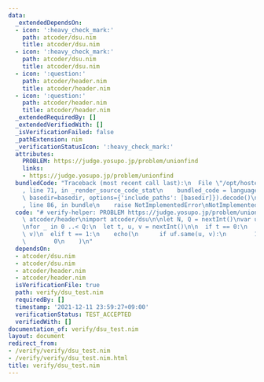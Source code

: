 ```yaml
---
data:
  _extendedDependsOn:
  - icon: ':heavy_check_mark:'
    path: atcoder/dsu.nim
    title: atcoder/dsu.nim
  - icon: ':heavy_check_mark:'
    path: atcoder/dsu.nim
    title: atcoder/dsu.nim
  - icon: ':question:'
    path: atcoder/header.nim
    title: atcoder/header.nim
  - icon: ':question:'
    path: atcoder/header.nim
    title: atcoder/header.nim
  _extendedRequiredBy: []
  _extendedVerifiedWith: []
  _isVerificationFailed: false
  _pathExtension: nim
  _verificationStatusIcon: ':heavy_check_mark:'
  attributes:
    PROBLEM: https://judge.yosupo.jp/problem/unionfind
    links:
    - https://judge.yosupo.jp/problem/unionfind
  bundledCode: "Traceback (most recent call last):\n  File \"/opt/hostedtoolcache/Python/3.10.7/x64/lib/python3.10/site-packages/onlinejudge_verify/documentation/build.py\"\
    , line 71, in _render_source_code_stat\n    bundled_code = language.bundle(stat.path,\
    \ basedir=basedir, options={'include_paths': [basedir]}).decode()\n  File \"/opt/hostedtoolcache/Python/3.10.7/x64/lib/python3.10/site-packages/onlinejudge_verify/languages/nim.py\"\
    , line 86, in bundle\n    raise NotImplementedError\nNotImplementedError\n"
  code: "# verify-helper: PROBLEM https://judge.yosupo.jp/problem/unionfind\n\nimport\
    \ atcoder/header\nimport atcoder/dsu\n\nlet N, Q = nextInt()\nvar uf = initDSU(N)\n\
    \nfor _ in 0 ..< Q:\n  let t, u, v = nextInt()\n\n  if t == 0:\n    uf.merge(u,\
    \ v)\n  elif t == 1:\n    echo(\n      if uf.same(u, v):\n        1\n      else:\n\
    \        0\n    )\n"
  dependsOn:
  - atcoder/dsu.nim
  - atcoder/dsu.nim
  - atcoder/header.nim
  - atcoder/header.nim
  isVerificationFile: true
  path: verify/dsu_test.nim
  requiredBy: []
  timestamp: '2021-12-11 23:59:27+09:00'
  verificationStatus: TEST_ACCEPTED
  verifiedWith: []
documentation_of: verify/dsu_test.nim
layout: document
redirect_from:
- /verify/verify/dsu_test.nim
- /verify/verify/dsu_test.nim.html
title: verify/dsu_test.nim
---
```


